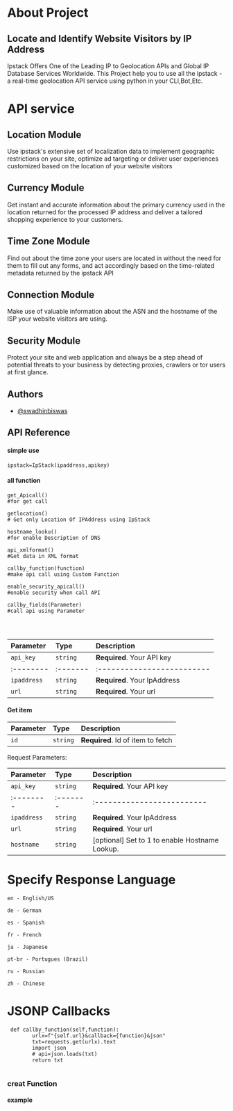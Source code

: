
# About Project

## Locate and Identify Website Visitors by IP Address

Ipstack Offers One of the Leading IP to Geolocation APIs and Global IP Database Services Worldwide.
This Project help you to use all the ipstack - a real-time geolocation API service using python in your CLI,Bot,Etc.

# API service

## Location Module

Use ipstack's extensive set of localization data to implement geographic restrictions on your site, optimize ad targeting or deliver user experiences customized based on the location of your website visitors


## Currency Module

Get instant and accurate information about the primary currency used in the location returned for the processed IP address and deliver a tailored shopping experience to your customers.


## Time Zone Module

Find out about the time zone your users are located in without the need for them to fill out any forms, and act accordingly based on the time-related metadata returned by the ipstack API


## Connection Module

Make use of valuable information about the ASN and the hostname of the ISP your website visitors are using.


## Security Module

Protect your site and web application and always be a step ahead of potential threats to your business by detecting proxies, crawlers or tor users at first glance.
## Authors

- [@swadhinbiswas](https://www.github.com/swadhinbiswas)




## API Reference

#### simple use
```
ipstack=IpStack(ipaddress,apikey)

```
#### all function
```
get_Apicall()
#for get call

getlocation()
# Get only Location Of IPAddress using IpStack

hostname_looku()
#for enable Description of DNS 

api_xmlformat()
#Get data in XML format

callby_function(function)
#make api call using Custom Function 

enable_security_apicall()
#enable security when call API

callby_fields(Parameter)
#call api using Parameter




```
| Parameter | Type     | Description                |
| :-------- | :------- | :------------------------- |
| `api_key` | `string` | **Required**. Your API key |
| :-------- | :------- | :------------------------- |
| `ipaddress` | `string` | **Required**. Your IpAddress |
| `url` | `string` | **Required**. Your url|

#### Get item



| Parameter | Type     | Description                       |
| :-------- | :------- | :-------------------------------- |
| `id`      | `string` | **Required**. Id of item to fetch |




Request Parameters:

| Parameter | Type     | Description                |
| :-------- | :------- | :------------------------- |
| `api_key` | `string` | **Required**. Your API key |
| :-------- | :------- | :------------------------- |
| `ipaddress` | `string` | **Required**. Your IpAddress |
| `url` | `string` | **Required**. Your url|
| `hostname` | `string` | [optional] Set to 1 to enable Hostname Lookup.|


# Specify Response Language
``en - English/US``

``de - German``

``es - Spanish``

``fr - French``

``ja - Japanese``

``pt-br - Portugues (Brazil)``

``ru - Russian``

``zh - Chinese``


# JSONP Callbacks

```
 def callby_function(self,function):
        urlx=f"{self.url}&callback={function}&json"
        txt=requests.get(urlx).text
        import json
        # api=json.loads(txt)
        return txt
    
```
### creat Function
#### example 
